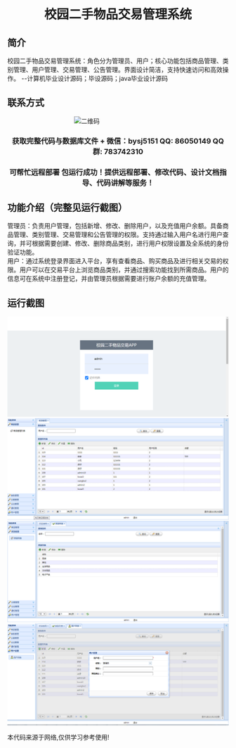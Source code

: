 <p><h1 align="center">校园二手物品交易管理系统</h1></p>

## 简介
校园二手物品交易管理系统：角色分为管理员、用户；核心功能包括商品管理、类别管理、用户管理、交易管理、公告管理。界面设计简洁，支持快速访问和高效操作。    --计算机毕业设计源码；毕设源码；java毕业设计源码


## 联系方式
<img src="https://bs-1329754181.cos.ap-shanghai.myqcloud.com/wx.jpg" alt="二维码" style="display: block; margin: 0 auto;" width="200px">
<p><h3 align="center">获取完整代码与数据库文件 + 微信：bysj5151 QQ: 86050149 QQ群: 783742310</h3></p>
<p><h3 align="center">可帮忙远程部署 包运行成功！提供远程部署、修改代码、设计文档指导、代码讲解等服务！</h3></p>

## 功能介绍（完整见运行截图）
管理员：负责用户管理，包括新增、修改、删除用户，以及充值用户余额。具备商品管理、类别管理、交易管理和公告管理的权限。支持通过输入用户名进行用户查询，并可根据需要创建、修改、删除商品类别，进行用户权限设置及全系统的身份验证功能。  
用户：通过系统登录界面进入平台，享有查看商品、购买商品及进行相关交易的权限。用户可以在交易平台上浏览商品类别，并通过搜索功能找到所需商品。用户的信息可在系统中注册登记，并由管理员根据需要进行账户余额的充值管理。


## 运行截图
![](imgs/588112-20201122234930858-965651019.png)
![](imgs/588112-20201122234938390-51785347.png)
![](imgs/588112-20201122234945864-400341598.png)
![](imgs/588112-20201122234956737-1224118414.png)

<p>本代码来源于网络,仅供学习参考使用!</p>
